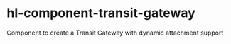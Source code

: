 # hl-component-transit-gateway
Component to create a Transit Gateway with dynamic attachment support

